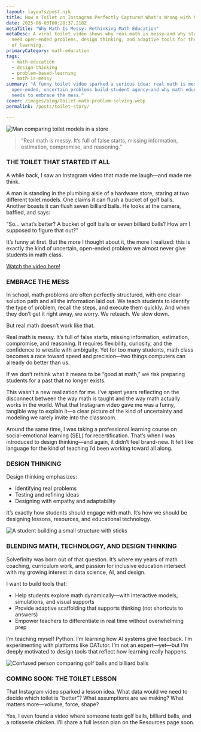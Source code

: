 ```yaml
---
layout: layouts/post.njk
title: How a Toilet on Instagram Perfectly Captured What's Wrong with Math Education
date: 2025-06-03T00:28:37.218Z
metaTitle: "Why Math Is Messy: Rethinking Math Education"
metaDesc: A viral toilet video shows why real math is messy—and why students
  need open-ended problems, design thinking, and adaptive tools for the future
  of learning.
primaryCategory: math-education
tags:
  - math-education
  - design-thinking
  - problem-based-learning
  - math-is-messy
summary: "A funny toilet video sparked a serious idea: real math is messy. Why
  open-ended, uncertain problems build student agency—and why math education
  needs to embrace the mess."
cover: /images/blog/toilet-math-problem-solving.webp
permalink: /posts/toilet-story/

---
```

<div class="split">
  <div class="media">
    <img src="/images/blog/toilet-math-problem-solving.webp" alt="Man comparing toilet models in a store">
    <blockquote>
      “Real math is messy. It’s full of false starts, missing information, estimation,
      compromise, and reasoning.”
    </blockquote>
  </div>
  <div>
    <h3>THE TOILET THAT STARTED IT ALL</h3>
    <p>A while back, I saw an Instagram video that made me laugh—and made me think. </p>

<!--StartFragment-->

A man is standing in the plumbing aisle of a hardware store, staring at two different toilet models. One claims it can flush a bucket of golf balls. Another boasts it can flush seven billiard balls. He looks at the camera, baffled, and says:

“So… what’s better? A bucket of golf balls or seven billiard balls? How am I supposed to figure that out?”

It’s funny at first. But the more I thought about it, the more I realized: this is exactly the kind of uncertain, open-ended problem we almost never give students in math class.

<!--EndFragment-->

[﻿Watch the video here!](https://www.instagram.com/reel/C67b7TMolRJ/?utm_source=ig_embed&utm_campaign=loading)

  </div>
</div>

### EMBRACE THE MESS

In school, math problems are often perfectly structured, with one clear solution path and all the information laid out. We teach students to identify the type of problem, recall the steps, and execute them quickly. And when they don’t get it right away, we worry. We reteach. We slow down.

But real math doesn’t work like that.

Real math is messy. It’s full of false starts, missing information, estimation, compromise, and reasoning. It requires flexibility, curiosity, and the confidence to wrestle with ambiguity. Yet for too many students, math class becomes a race toward speed and precision—two things computers can already do better than us.

If we don’t rethink what it means to be “good at math,” we risk preparing students for a past that no longer exists.

This wasn’t a new realization for me. I’ve spent years reflecting on the disconnect between the way math is taught and the way math actually works in the world. What that Instagram video gave me was a funny, tangible way to explain it—a clear picture of the kind of uncertainty and modeling we rarely invite into the classroom.

Around the same time, I was taking a professional learning course on social-emotional learning (SEL) for recertification. That’s when I was introduced to design thinking—and again, it didn’t feel brand-new. It felt like language for the kind of teaching I’d been working toward all along.

<!-- DESIGN THINKING (image on the right) -->

<div class="split reverse">
  <div>
    <h3>DESIGN THINKING</h3>
    <p>Design thinking emphasizes:</p>
    <ul>
      <li>Identifying real problems</li>
      <li>Testing and refining ideas</li>
      <li>Designing with empathy and adaptability</li>
    </ul>
    <p>It’s exactly how students should engage with math. It’s how we should be designing lessons, resources, and educational technology.</p>
  </div>
  <div class="media">
    <img src="/images/blog/student-stem-design-768x768.webp" alt="A student building a small structure with sticks">
  </div>
</div>

### BLENDING MATH, TECHNOLOGY, AND DESIGN THINKING

Solvefinity was born out of that question. It’s where my years of math coaching, curriculum work, and passion for inclusive education intersect with my growing interest in data science, AI, and design.

I want to build tools that:

* Help students explore math dynamically—with interactive models, simulations, and visual supports  
* Provide adaptive scaffolding that supports thinking (not shortcuts to answers)  
* Empower teachers to differentiate in real time without overwhelming prep  

I’m teaching myself Python. I’m learning how AI systems give feedback. I’m experimenting with platforms like OATutor. I’m not an expert—yet—but I’m deeply motivated to design tools that reflect how learning really happens.

<!-- FINAL SECTION (image on the left) -->

<div class="split">
  <div class="media">
    <img src="/images/blog/Toiletlesson-768x512.webp" alt="Confused person comparing golf balls and billiard balls">

  </div>
  <div>
    <h3>COMING SOON: THE TOILET LESSON</h3>
    <p>That Instagram video sparked a lesson idea. What data would we need to decide which toilet is “better”? What assumptions are we making? What matters more—volume, force, shape?</p>
    <p>Yes, I even found a video where someone tests golf balls, billiard balls, and a rotisserie chicken. I’ll share a full lesson plan on the Resources page soon.</p>
  </div>
</div>
